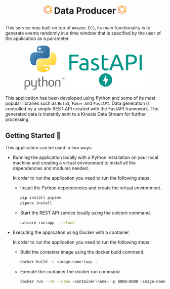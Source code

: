 # <p align="center"> <img src="assets/imgs/ecs_logo.png" width="5%"/> **Data Producer** <img src="assets/imgs/ecs_logo.png" width="5%"/> </p>

This service was built on top of `Amazon ECS`, its main functionality is to generate events randomly in a time window that is specified by the user of the application as a parameter.

<p align="center">
    <img src="assets/imgs/python_logo.png" width="25%"/>
    <img src="assets/imgs/fastapi_logo.png" width="50%"/>
</p>

This application has been developed using Python and some of its most popular libraries such as `Boto3`, `Faker` and `FastAPI`. Data generation is controlled by a simple REST API created with the FastAPI framework. The generated data is instantly sent to a Kinesis Data Stream for further processing.

## **Getting Started** :checkered_flag:
This application can be used in two ways:
- Running the application locally with a Python installation on your local machine and creating a virtual environment to install all the dependencies and modules needed.

    In order to run the application you need to run the following steps:

    - Install the Python dependencies and create the virtual environment.
        ```bash
        pip install pipenv 
        pipenv install 
        ```
    - Start the REST API service locally using the uvicorn command.
        ```bash
        uvicorn run:app --reload
        ```

- Executing the application using Docker with a container.

    In order to run the application you need to run the following steps:

    - Build the container image using the docker build command.
        ```bash
        docker build -t <image-name:tag> .
        ```
    - Execute the container the docker run command.
        ```bash
        docker run --rm --name <container-name> -p 8080:8080 <image-name:tag>
        ```